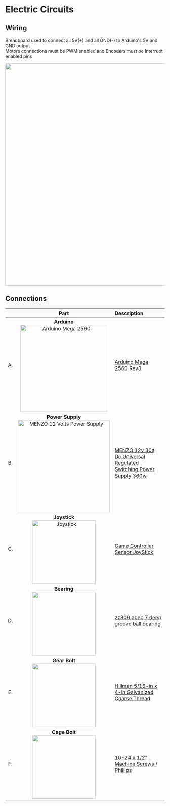 # Electric Circuits

## Wiring

Breadboard used to connect all 5V(+) and all GND(-) to Arduino's 5V and GND output<br/>
Motors connections must be PWM enabled and Encoders must be Interrupt enabled pins

<img src="https://imgur.com/FCEn5lZ.jpg" width="700">

## Connections

| | Part | Description |
|:-: | :---: | :--- |
A. | **Arduino** <br/> <img width="274" alt="Arduino Mega 2560" src="https://store-cdn.arduino.cc/usa/catalog/product/cache/1/image/1040x660/604a3538c15e081937dbfbd20aa60aad/a/0/a000067_featured_1_.jpg"> | [Arduino Mega 2560 Rev3](https://store.arduino.cc/usa/mega-2560-r3)
B. | **Power Supply** <br/> <img width="290" alt="MENZO 12 Volts Power Supply" src="https://images-na.ssl-images-amazon.com/images/I/41BxSeJhsxL._SX425_.jpg"> | [MENZO 12v 30a Dc Universal Regulated Switching Power Supply 360w](https://www.amazon.com/MENZO-Universal-Regulated-Switching-Computer/dp/B06VWV5YCH)
C. | **Joystick** <br/> <img src="https://imgur.com/Uobouu3.jpg" width="200" alt="Joystick"> | [Game Controller Sensor JoyStick](https://www.amazon.com/HiLetgo-Controller-JoyStick-Breakout-Arduino/dp/B00P7QBGD2/ref=pd_cp_328_2/145-9821688-9586348?_encoding=UTF8&pd_rd_i=B00P7QBGD2&pd_rd_r=58f8137c-00a0-4576-b549-31d289f61b74&pd_rd_w=vI2S8&pd_rd_wg=BtNQO&pf_rd_p=0e5324e1-c848-4872-bbd5-5be6baedf80e&pf_rd_r=Q5NZW510VHFXJFEY87Y9&psc=1&refRID=Q5NZW510VHFXJFEY87Y9)
D. | **Bearing** <br/> <img src="https://sc01.alicdn.com/kf/HTB191g3fJzJ8KJjSspkq6zF7VXaj/High-precision-zz809-abec-7-deep-groove.jpg" width="200"> | [zz809 abec 7 deep groove ball bearing](https://www.alibaba.com/product-detail/High-precision-zz809-abec-7-deep_60718249836.html?spm=a2700.7724857.main07.17.1bd252feC2zsEu)
E. | **Gear Bolt** <br/> <img src="https://mobileimages.lowes.com/product/converted/008236/008236638325.jpg?size=xl" width="200">|[ Hillman 5/16-in x 4-in Galvanized Coarse Thread](https://www.lowes.com/pd/Hillman-5-16-in-x-4-in-Coarse-Thread-Carriage-Bolt/1000381581)
F. | **Cage Bolt** <br/> <img src="https://www.mcmaster.com/mvB/Contents/gfx/ImageCache/917/91772A253p1-b01-digitall@2x_636619301374924024.png" width="200"> | [10-24 x 1/2" Machine Screws / Phillips](https://www.mcmaster.com/91772a253)
